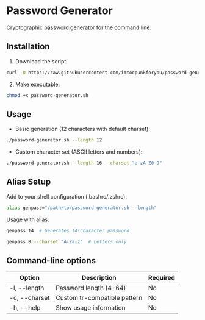 # Password Generator
Cryptographic password generator for the command line.

## Installation
1. Download the script:
```bash
curl -O https://raw.githubusercontent.com/imtoopunkforyou/password-generator/refs/heads/main/password-generator.sh
```

2. Make executable:
```bash
chmod +x password-generator.sh
```

## Usage
- Basic generation (12 characters with default charset):
```bash
./password-generator.sh --length 12
```

- Custom character set (ASCII letters and numbers):
```bash
./password-generator.sh --length 16 --charset "a-zA-Z0-9"
```

## Alias Setup
Add to your shell configuration (.bashrc/.zshrc):
```bash
alias genpass="/path/to/password-generator.sh --length"
```
Usage with alias:
```bash
genpass 14  # Generates 14-character password
```
```bash
genpass 8 --charset "A-Za-z"  # Letters only
```

## Command-line options
| Option          | Description                      | Required |
|-----------------|----------------------------------|----------|
| -l, --length    | Password length (4-64)           | No       |
| -c, --charset   | Custom tr-compatible pattern     | No       |
| -h, --help      | Show usage information           | No       |
